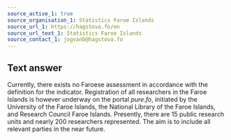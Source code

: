 ```yaml
---
source_active_1: true
source_organisation_1: Statistics Faroe Islands
source_url_1: https://hagstova.fo/en
source_url_text_1: Statistics Faroe Islands
source_contact_1: jogvanb@hagstova.fo
---
```

## Text answer  
Currently, there exists no Faroese assessment in accordance with the definition for the indicator. Registration of all researchers in the Faroe Islands is however underway on the portal <i>pure.fo</i>, initiated by the University of the Faroe Islands, the National Library of the Faroe Islands, and Research Council Faroe Islands. Presently, there are 15 public research units and nearly 200 researchers represented. The aim is to include all relevant parties in the near future.

